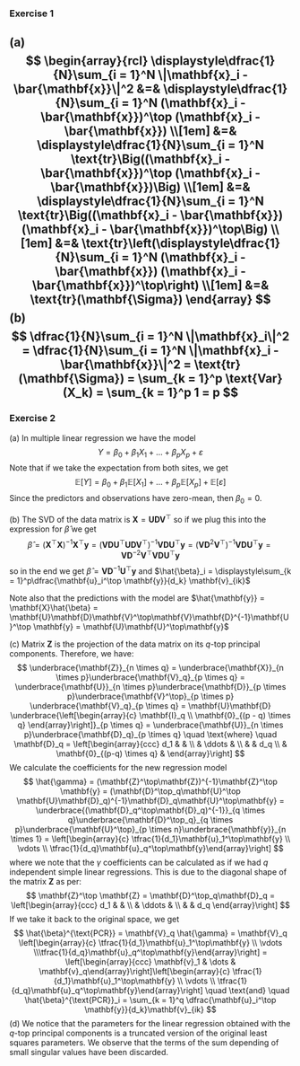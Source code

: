 ### Exercise 1

(a)
$$
\begin{array}{rcl}
\displaystyle\dfrac{1}{N}\sum_{i = 1}^N \|\mathbf{x}_i - \bar{\mathbf{x}}\|^2 &=& \displaystyle\dfrac{1}{N}\sum_{i = 1}^N (\mathbf{x}_i - \bar{\mathbf{x}})^\top (\mathbf{x}_i - \bar{\mathbf{x}}) \\[1em]
&=& \displaystyle\dfrac{1}{N}\sum_{i = 1}^N \text{tr}\Big((\mathbf{x}_i - \bar{\mathbf{x}})^\top (\mathbf{x}_i - \bar{\mathbf{x}})\Big) \\[1em]
&=& \displaystyle\dfrac{1}{N}\sum_{i = 1}^N \text{tr}\Big((\mathbf{x}_i - \bar{\mathbf{x}}) (\mathbf{x}_i - \bar{\mathbf{x}})^\top\Big) \\[1em]
&=& \text{tr}\left(\displaystyle\dfrac{1}{N}\sum_{i = 1}^N (\mathbf{x}_i - \bar{\mathbf{x}}) (\mathbf{x}_i - \bar{\mathbf{x}})^\top\right) \\[1em]
&=& \text{tr}(\mathbf{\Sigma})
\end{array}
$$
(b)
$$
\dfrac{1}{N}\sum_{i = 1}^N \|\mathbf{x}_i\|^2 = \dfrac{1}{N}\sum_{i = 1}^N \|\mathbf{x}_i - \bar{\mathbf{x}}\|^2 = \text{tr}(\mathbf{\Sigma}) = \sum_{k = 1}^p \text{Var}(X_k) = \sum_{k = 1}^p 1 = p
$$
---

### Exercise 2

(a) In multiple linear regression we have the model
$$
Y = \beta_0 + \beta_1 X_1 + \dots + \beta_p X_p + \varepsilon
$$
Note that if we take the expectation from both sites, we get
$$
\mathbb{E}[Y] = \beta_0 + \beta_1 \mathbb{E}[X_1] + \dots + \beta_p \mathbb{E}[X_p] + \mathbb{E}[\varepsilon]
$$
Since the predictors and observations have zero-mean, then $\beta_0 = 0$.

(b) The SVD of the data matrix is $\mathbf{X} = \mathbf{U}\mathbf{D}\mathbf{V}^\top$ so if we plug this into the expression for $\hat{\beta}$ we get
$$
\hat{\beta} = (\mathbf{X}^\top \mathbf{X})^{-1}\mathbf{X}^\top \mathbf{y} = (\mathbf{V}\mathbf{D}\mathbf{U}^{\top}\mathbf{U}\mathbf{D}\mathbf{V}^\top)^{-1}\mathbf{V}\mathbf{D}\mathbf{U}^\top\mathbf{y} = (\mathbf{V}\mathbf{D}^2\mathbf{V}^\top)^{-1}\mathbf{V}\mathbf{D}\mathbf{U}^\top\mathbf{y} = \mathbf{V}\mathbf{D}^{-2}\mathbf{V}^\top\mathbf{V}\mathbf{D}\mathbf{U}^\top\mathbf{y} 
$$
so in the end we get $\hat{\beta} = \mathbf{V}\mathbf{D}^{-1}\mathbf{U}^\top \mathbf{y}$ and $\hat{\beta}_i = \displaystyle\sum_{k = 1}^p\dfrac{\mathbf{u}_i^\top \mathbf{y}}{d_k} \mathbf{v}_{ik}$

Note also that the predictions with the model are $\hat{\mathbf{y}} = \mathbf{X}\hat{\beta} = \mathbf{U}\mathbf{D}\mathbf{V}^\top\mathbf{V}\mathbf{D}^{-1}\mathbf{U}^\top \mathbf{y} = \mathbf{U}\mathbf{U}^\top\mathbf{y}$ 

(c) Matrix $\mathbf{Z}$ is the projection of the data matrix on its $q$-top principal components. Therefore, we have:
$$
\underbrace{\mathbf{Z}}_{n \times q} = \underbrace{\mathbf{X}}_{n \times p}\underbrace{\mathbf{V}_q}_{p \times q} = \underbrace{\mathbf{U}}_{n \times p}\underbrace{\mathbf{D}}_{p \times p}\underbrace{\mathbf{V}^\top}_{p \times p} \underbrace{\mathbf{V}_q}_{p \times q} = \mathbf{U}\mathbf{D}
\underbrace{\left[\begin{array}{c}
\mathbf{I}_q \\
\mathbf{0}_{(p - q) \times q}
\end{array}\right]}_{p \times q} = \underbrace{\mathbf{U}}_{n \times p}\underbrace{\mathbf{D}_q}_{p \times q} \quad \text{where} \quad \mathbf{D}_q = \left[\begin{array}{ccc}
d_1 & & \\
 & \ddots & \\
&  & d_q \\
 & \mathbf{0}_{(p-q) \times q} & 
\end{array}\right]
$$
We calculate the coefficients for the new regression model
$$
\hat{\gamma} = (\mathbf{Z}^\top\mathbf{Z})^{-1}\mathbf{Z}^\top \mathbf{y} = (\mathbf{D}^\top_q\mathbf{U}^\top \mathbf{U}\mathbf{D}_q)^{-1}\mathbf{D}_q\mathbf{U}^\top\mathbf{y} = \underbrace{(\mathbf{D}_q^\top\mathbf{D}_q)^{-1}}_{q \times q}\underbrace{\mathbf{D}^\top_q}_{q \times p}\underbrace{\mathbf{U}^\top}_{p \times n}\underbrace{\mathbf{y}}_{n \times 1} = \left[\begin{array}{c} \tfrac{1}{d_1}\mathbf{u}_1^\top\mathbf{y} \\ \vdots \\ \tfrac{1}{d_q}\mathbf{u}_q^\top\mathbf{y}\end{array}\right]
$$
where we note that the $\gamma$ coefficients can be calculated as if we had $q$ independent simple linear regressions. This is due to the diagonal shape of the matrix $\mathbf{Z}$ as per:
$$
\mathbf{Z}^\top \mathbf{Z} = \mathbf{D}^\top_q\mathbf{D}_q = \left[\begin{array}{ccc}
d_1 & & \\
 & \ddots & \\
&  & d_q
\end{array}\right]
$$
If we take it back to the original space, we get
$$
\hat{\beta}^{\text{PCR}} = \mathbf{V}_q \hat{\gamma} = \mathbf{V}_q \left[\begin{array}{c} \tfrac{1}{d_1}\mathbf{u}_1^\top\mathbf{y} \\ \vdots \\\tfrac{1}{d_q}\mathbf{u}_q^\top\mathbf{y}\end{array}\right] = \left[\begin{array}{ccc} \mathbf{v}_1 & \dots & \mathbf{v}_q\end{array}\right]\left[\begin{array}{c} \tfrac{1}{d_1}\mathbf{u}_1^\top\mathbf{y} \\ \vdots \\ \tfrac{1}{d_q}\mathbf{u}_q^\top\mathbf{y}\end{array}\right] \quad \text{and} \quad \hat{\beta}^{\text{PCR}}_i = \sum_{k = 1}^q \dfrac{\mathbf{u}_i^\top \mathbf{y}}{d_k}\mathbf{v}_{ik}
$$
(d) We notice that the parameters for the linear regression obtained with the $q$-top principal components is a truncated version of the original least squares parameters. We observe that the terms of the sum depending of small singular values have been discarded.